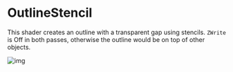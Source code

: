 # OutlineStencil
This shader creates an outline with a transparent gap using stencils.
`ZWrite` is Off in both passes, otherwise the outline would be on top of other objects.

![img](https://i.imgur.com/bShIM73.jpg)


